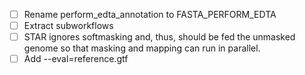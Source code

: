 - [ ] Rename perform_edta_annotation to FASTA_PERFORM_EDTA
- [ ] Extract subworkflows
- [ ] STAR ignores softmasking and, thus, should be fed the unmasked genome so that masking and mapping can run in parallel.
- [ ] Add --eval=reference.gtf